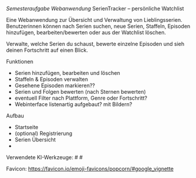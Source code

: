 *Semesteraufgabe Webanwendung*
SerienTracker – persönliche Watchlist

Eine Webanwendung zur Übersicht und Verwaltung von Lieblingsserien.
Benutzerinnen können nach Serien suchen, neue Serien, Staffeln, Episoden hinzufügen, bearbeiten/bewerten oder aus der Watchlist löschen.

Verwalte, welche Serien du schaust, bewerte einzelne Episoden und sieh deinen Fortschritt auf einen Blick.

Funktionen
- Serien hinzufügen, bearbeiten und löschen
- Staffeln & Episoden verwalten 
- Gesehene Episoden markieren??
- Serien und Folgen bewerten (nach Sternen bewerten)
- eventuell Filter nach Plattform, Genre oder Fortschritt?
- Webinterface listenartig aufgebaut? mit Bildern?

Aufbau
- Startseite
- (optional) Registrierung
- Serien Übersicht
- 

Verwendete KI-Werkzeuge:
    # 
    # 

   Favicon: https://favicon.io/emoji-favicons/popcorn/#google_vignette
